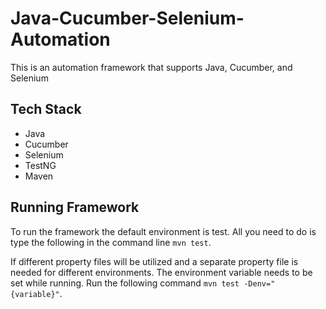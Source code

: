 # Java-Cucumber-Selenium- Automation
This is an automation framework that supports Java, Cucumber, and Selenium

## Tech Stack
* Java
* Cucumber
* Selenium
* TestNG
* Maven

## Running Framework
To run the framework the default environment is test. All you need to do is type the following in the command line `mvn test`.

If different property files will be utilized and a separate property file is needed for different environments. The environment variable needs to be set while running. Run the following command `mvn test -Denv="{variable}"`.